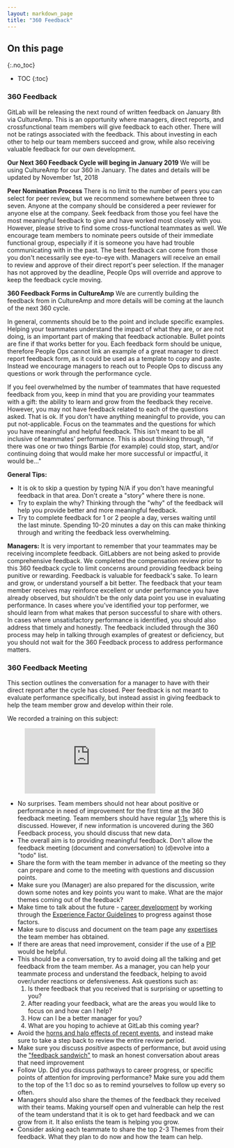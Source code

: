 ```yaml
---
layout: markdown_page
title: "360 Feedback"
---
```

## On this page
{:.no_toc}

- TOC
{:toc}


### 360 Feedback

GitLab will be releasing the next round of written feedback on January 8th via CultureAmp. This is an opportunity where managers, direct reports, and crossfunctional team members will give feedback to each other. There will not be ratings associated with the feedback. This about investing in each other to help our team members succeed and grow, while also receiving valuable feedback for our own development. 

**Our Next 360 Feedback Cycle will beging in January 2019**
We will be using CultureAmp for our 360 in January. The dates and details will be updated by November 1st, 2018


**Peer Nomination Process**
There is no limit to the number of peers you can select for peer review, but we recommend somewhere between three to seven. Anyone at the company should be considered a peer reviewer for anyone else at the company. Seek feedback from those you feel have the most meaningful feedback to give and have worked most closely with you. However, please strive to find some cross-functional teammates as well. We encourage team members to nominate peers outside of their immediate functional group, especially if it is someone you have had trouble communicating with in the past. The best feedback can come from those you don't necessarily see eye-to-eye with. Managers will receive an email to review and approve of their direct report's peer selection. If the manager has not approved by the deadline, People Ops will override and approve to keep the feedback cycle moving.

**360 Feedback Forms in CultureAmp**
We are currently building the feedback from in CultureAmp and more details will be coming at the launch of the next 360 cycle.

In general, comments should be to the point and include specific examples. Helping your teammates understand the impact of what they are, or are not doing, is an important part of making that feedback actionable. Bullet points are fine if that works better for you. Each feedback form should be unique, therefore People Ops cannot link an example of a great manager to direct report feedback form, as it could be used as a template to copy and paste. Instead we encourage managers to reach out to People Ops to discuss any questions or work through the performance cycle.

If you feel overwhelmed by the number of teammates that have requested feedback from you, keep in mind that you are providing your teammates with a gift: the ability to learn and grow from the feedback they receive. However, you may not have feedback related to each of the questions asked. That is ok. If you don't have anything meaningful to provide, you can put not-applicable. Focus on the teammates and the questions for which you have meaningful and helpful feedback. This isn't meant to be all inclusive of teammates' performance. This is about thinking through, "if there was one or two things Barbie (for example) could stop, start, and/or continuing doing that would make her more successful or impactful, it would be..."

**General Tips:**
* It is ok to skip a question by typing N/A if you don't have meaningful feedback in that area. Don't create a "story" where there is none.
* Try to explain the why? Thinking through the "why" of the feedback will help you provide better and more meaningful feedback.
* Try to complete feedback for 1 or 2 people a day, verses waiting until the last minute. Spending 10-20 minutes a day on this can make thinking through and writing the feedback less overwhelming.

**Managers:**
It is very important to remember that your teammates may be receiving incomplete feedback. GitLabbers are not being asked to provide comprehensive feedback. We completed the compensation review prior to this 360 feedback cycle to limit concerns around providing feedback being punitive or rewarding. Feedback is valuable for feedback's sake. To learn and grow, or understand yourself a bit better.  The feedback that your team member receives may reinforce excellent or under performance you have already observed, but shouldn't be the only data point you use in evaluating performance.  In cases where you’ve identified your top performer, we should learn from what makes that person successful to share with others. In cases where unsatisfactory performance is identified, you should also address that timely and honestly.  The feedback included through the 360 process may help in talking through examples of greatest or deficiency, but you should not wait for the 360 Feedback process to address performance matters.




### 360 Feedback Meeting

This section outlines the conversation for a manager to have with their direct report after the cycle has closed. Peer feedback is not meant to evaluate performance specifically, but instead assist in giving feedback to help the team member grow and develop within their role.

We recorded a training on this subject:

<figure class="video_container">
  <iframe src="https://www.youtube.com/embed/VK8cA8nYcoY" frameborder="0" allowfullscreen="true"> </iframe>
</figure>

* No surprises. Team members should not hear about positive or performance in need of improvement for the first time at the 360 feedback meeting. Team members should have regular [1:1s](https://github.com/daijapan/test/tree/master/leadership/1-1/index.html.md) where this is discussed. However, if new information is uncovered during the 360 Feedback process, you should discuss that new data.
* The overall aim is to providing meaningful feedback. Don't allow the feedback meeting (document and conversation) to (d)evolve into a "todo" list.
* Share the form with the team member in advance of the meeting so they can prepare and come to the meeting with questions and discussion points.
* Make sure you (Manager) are also prepared for the discussion, write down some notes and key points you want to make. What are the major themes coming out of the feedback?
* Make time to talk about the future - [career development](https://github.com/daijapan/test/tree/master/leadership/1-1/#career-development-discussion-at-the-1-1/index.html.md) by working through the [Experience Factor Guidelines](https://github.com/daijapan/test/tree/master/people-operations/global-compensation/#experience-factor-guidelines) to progress against those factors.
* Make sure to discuss and document on the team page any [expertises](/team/structure/#expert) the team member has obtained.
* If there are areas that need improvement, consider if the use of a [PIP](https://github.com/daijapan/test/tree/master/underperformance/index.html.md) would be helpful.
* This should be a conversation, try to avoid doing all the talking and get feedback from the team member. As a manager, you can help your teammate process and understand the feedback, helping to avoid over/under reactions or defensiveness.  Ask questions such as:
   1. Is there feedback that you received that is surprising or upsetting to you?
   1. After reading your feedback, what are the areas you would like to focus on and how can I help?
   1. How can I be a better manager for you?
   1. What are you hoping to achieve at GitLab this coming year?
* Avoid the [horns and halo effects of recent events](https://www.thebalance.com/effective-performance-review-tips-1918842/index.html.md), and instead make sure to take a step back to review the entire review period.
* Make sure you discuss _positive_ aspects of performance, but avoid using the ["feedback sandwich"](https://www.officevibe.com/blog/employee-feedback-examples) to mask an honest conversation about areas that need improvement
* Follow Up. Did you discuss pathways to career progress, or specific points of attention for improving performance? Make sure you add them to the top of the 1:1 doc so as to remind yourselves to follow up every so often.
* Managers should also share the themes of the feedback they received with their teams.  Making yourself open and vulnerable can help the rest of the team understand that it is ok to get hard feedback and we can grow from it.  It also enlists the team is helping you grow.
* Consider asking each teammate to share the top 2-3 Themes from their feedback. What they plan to do now and how the team can help.
